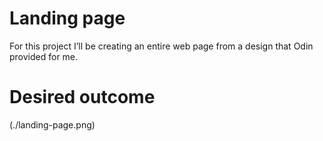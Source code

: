 # Landing page
For this project I’ll be creating an entire web page from a design that Odin provided for me. 

# Desired outcome
(./landing-page.png)